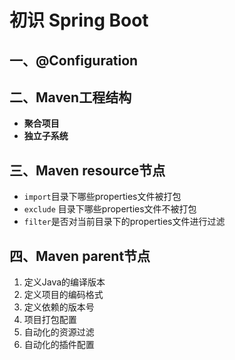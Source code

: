 # 初识 Spring Boot

## 一、@Configuration

## 二、Maven工程结构

* **聚合项目**
* **独立子系统**

## 三、Maven resource节点

* `import`目录下哪些properties文件被打包
* `exclude` 目录下哪些properties文件不被打包
* `filter`是否对当前目录下的properties文件进行过滤

## 四、Maven parent节点

1. 定义Java的编译版本
2. 定义项目的编码格式
3. 定义依赖的版本号
4. 项目打包配置
5. 自动化的资源过滤
6. 自动化的插件配置